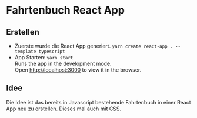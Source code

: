 # Fahrtenbuch React App

## Erstellen
+ Zuerste wurde die React App generiert.
`yarn create react-app . --template typescript`
+ App Starten:
 `yarn start`  
Runs the app in the development mode.\
Open [http://localhost:3000](http://localhost:3000) to view it in the browser.

## Idee
Die Idee ist das bereits in Javascript bestehende Fahrtenbuch in einer React App neu zu erstellen. Dieses mal auch mit CSS.